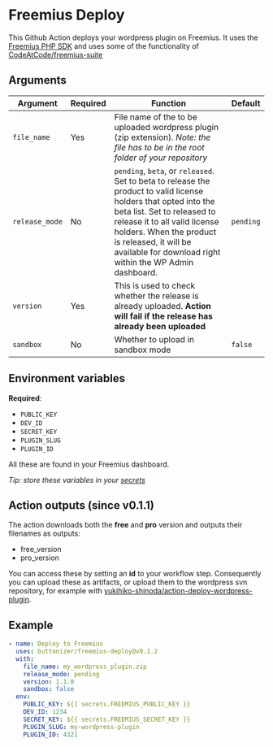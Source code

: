 # Freemius Deploy

This Github Action deploys your wordpress plugin on Freemius. It uses the [Freemius PHP SDK](https://github.com/Freemius/freemius-php-sdk.git) and uses some of the functionality of [CodeAtCode/freemius-suite](https://github.com/CodeAtCode/freemius-suite)

## Arguments

| Argument       | Required | Function                                                                                                                                                                                                                                                                                        | Default |
| -------------- | -------- | ------- | ------- |
| `file_name`    | Yes      | File name of the to be uploaded wordpress plugin (zip extension).  _Note: the file has to be in the root folder of your repository_                                                                                                                                                                                                                                                      |         |
| `release_mode` | No       | `pending`, `beta`, or `released`. Set to beta to release the product to valid license holders that opted into the beta list. Set to released to release it to all valid license holders. When the product is released, it will be available for download right within the WP Admin dashboard. | `pending` |
| `version` | Yes | This is used to check whether the release is already uploaded. **Action will fail if the release has already been uploaded** | |
| `sandbox` | No | Whether to upload in sandbox mode | `false` |

## Environment variables

**Required**:

- `PUBLIC_KEY`
- `DEV_ID`
- `SECRET_KEY`
- `PLUGIN_SLUG`
- `PLUGIN_ID`

All these are found in your Freemius dashboard.

_Tip: store these variables in your [secrets](https://help.github.com/en/actions/configuring-and-managing-workflows/creating-and-storing-encrypted-secrets)_

## Action outputs (since v0.1.1)

The action downloads both the **free** and **pro** version and outputs their filenames as outputs:

- free_version
- pro_version

You can access these by setting an **id** to your workflow step. Consequently you can upload these as artifacts, or upload them to the wordpress svn repository, for example with [yukihiko-shinoda/action-deploy-wordpress-plugin](https://github.com/yukihiko-shinoda/action-deploy-wordpress-plugin).

## Example

```yml
- name: Deploy to Freemius
  uses: buttonizer/freemius-deploy@v0.1.2
  with:
    file_name: my_wordpress_plugin.zip
    release_mode: pending
    version: 1.1.0
    sandbox: false
  env:
    PUBLIC_KEY: ${{ secrets.FREEMIUS_PUBLIC_KEY }}
    DEV_ID: 1234
    SECRET_KEY: ${{ secrets.FREEMIUS_SECRET_KEY }}
    PLUGIN_SLUG: my-wordpress-plugin
    PLUGIN_ID: 4321
```
